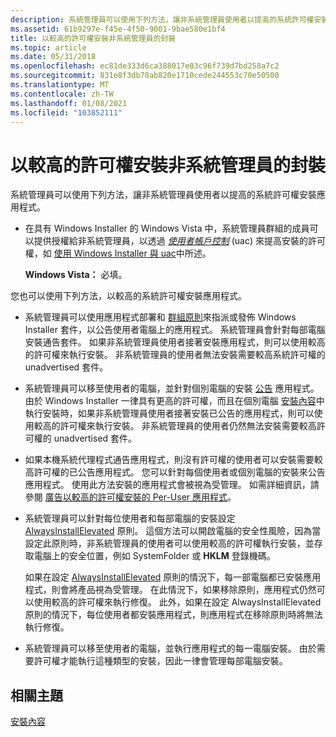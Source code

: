 ```yaml
---
description: 系統管理員可以使用下列方法，讓非系統管理員使用者以提高的系統許可權安裝應用程式。
ms.assetid: 61b9297e-f45e-4f50-9001-9bae580e1bf4
title: 以較高的許可權安裝非系統管理員的封裝
ms.topic: article
ms.date: 05/31/2018
ms.openlocfilehash: ec81de333d6ca388017e03c96f739d7bd258a7c2
ms.sourcegitcommit: 831e8f3db78ab820e1710cede244553c70e50500
ms.translationtype: MT
ms.contentlocale: zh-TW
ms.lasthandoff: 01/08/2021
ms.locfileid: "103852111"
---
```

# <a name="installing-a-package-with-elevated-privileges-for-a-non-admin"></a>以較高的許可權安裝非系統管理員的封裝

系統管理員可以使用下列方法，讓非系統管理員使用者以提高的系統許可權安裝應用程式。

-   在具有 Windows Installer 的 Windows Vista 中，系統管理員群組的成員可以提供授權給非系統管理員，以透過 [*使用者帳戶控制*](u-gly.md) (uac) 來提高安裝的許可權，如 [使用 Windows Installer 與 uac](using-windows-installer-with-uac.md)中所述。

    **Windows Vista：** 必填。

您也可以使用下列方法，以較高的系統許可權安裝應用程式。

-   系統管理員可以使用應用程式部署和 [群組原則](/previous-versions/windows/desktop/Policy/group-policy-start-page)來指派或發佈 Windows Installer 套件，以公告使用者電腦上的應用程式。 系統管理員會針對每部電腦安裝通告套件。 如果非系統管理員使用者接著安裝應用程式，則可以使用較高的許可權來執行安裝。 非系統管理員的使用者無法安裝需要較高系統許可權的 unadvertised 套件。
-   系統管理員可以移至使用者的電腦，並針對個別電腦的安裝 [公告](advertisement.md) 應用程式。 由於 Windows Installer 一律具有更高的許可權，而且在個別電腦 [安裝內容](installation-context.md)中執行安裝時，如果非系統管理員使用者接著安裝已公告的應用程式，則可以使用較高的許可權來執行安裝。 非系統管理員的使用者仍然無法安裝需要較高許可權的 unadvertised 套件。
-   如果本機系統代理程式通告應用程式，則沒有許可權的使用者可以安裝需要較高許可權的已公告應用程式。 您可以針對每個使用者或個別電腦的安裝來公告應用程式。 使用此方法安裝的應用程式會被視為受管理。 如需詳細資訊，請參閱 [廣告以較高的許可權安裝的 Per-User 應用程式](advertising-a-per-user-application-to-be-installed-with-elevated-privileges.md)。
-   系統管理員可以針對每位使用者和每部電腦的安裝設定 [AlwaysInstallElevated](alwaysinstallelevated.md) 原則。 這個方法可以開啟電腦的安全性風險，因為當設定此原則時，非系統管理員的使用者可以使用較高的許可權執行安裝，並存取電腦上的安全位置，例如 SystemFolder 或 **HKLM** 登錄機碼。

    如果在設定 [AlwaysInstallElevated](alwaysinstallelevated.md) 原則的情況下，每一部電腦都已安裝應用程式，則會將產品視為受管理。 在此情況下，如果移除原則，應用程式仍然可以使用較高的許可權來執行修復。 此外，如果在設定 AlwaysInstallElevated 原則的情況下，每位使用者都安裝應用程式，則應用程式在移除原則時將無法執行修復。

-   系統管理員可以移至使用者的電腦，並執行應用程式的每一電腦安裝。 由於需要許可權才能執行這種類型的安裝，因此一律會管理每部電腦安裝。

## <a name="related-topics"></a>相關主題

<dl> <dt>

[安裝內容](installation-context.md)
</dt> </dl>

 

 

